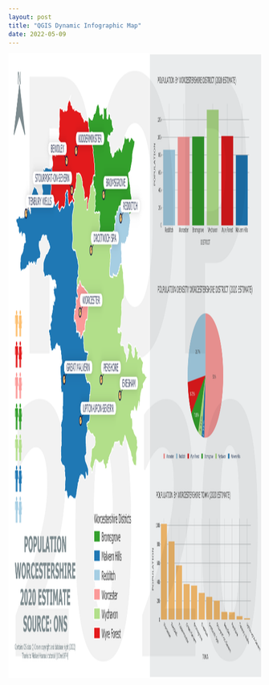 ```yaml
---
layout: post
title: "QGIS Dynamic Infographic Map"
date: 2022-05-09
---
```


<img src="/worcestershire_population.png" alt="SketchUp1" style="width:1753;height:1240px;">

